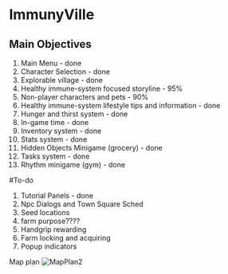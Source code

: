 # ImmunyVille

## Main Objectives

1. Main Menu - done
2. Character Selection - done
3. Explorable village - done
4. Healthy immune-system focused storyline - 95% 
5. Non-player characters and pets - 90%
6. Healthy immune-system lifestyle tips and information - done
7. Hunger and thirst system - done
8. In-game time - done
9. Inventory system - done
10. Stats system - done
11. Hidden Objects Minigame (grocery) - done
12. Tasks system - done
13. Rhythm minigame (gym) - done

#To-do
1. Tutorial Panels - done
2. Npc Dialogs and Town Square Sched
3. Seed locations
4. farm purpose????
5. Handgrip rewarding
6. Farm locking and acquiring
8. Popup indicators

Map plan
![MapPlan2](https://user-images.githubusercontent.com/87693389/128253948-947d5f91-cb8f-4f15-986d-3cc605a316d2.png)
